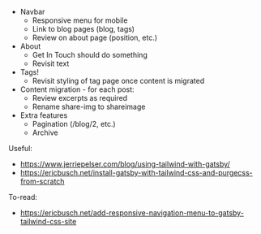 - Navbar
  - Responsive menu for mobile
  - Link to blog pages (blog, tags)
  - Review on about page (position, etc.)
- About
  - Get In Touch should do something
  - Revisit text
- Tags!
  - Revisit styling of tag page once content is migrated
- Content migration - for each post:
  - Review excerpts as required
  - Rename share-img to shareimage
- Extra features
  - Pagination (/blog/2, etc.)
  - Archive

Useful:

- https://www.jerriepelser.com/blog/using-tailwind-with-gatsby/
- https://ericbusch.net/install-gatsby-with-tailwind-css-and-purgecss-from-scratch

To-read:

- https://ericbusch.net/add-responsive-navigation-menu-to-gatsby-tailwind-css-site
